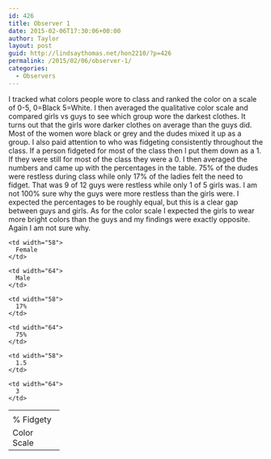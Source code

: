 ```yaml
---
id: 426
title: Observer 1
date: 2015-02-06T17:30:06+00:00
author: Taylor
layout: post
guid: http://lindsaythomas.net/hon2210/?p=426
permalink: /2015/02/06/observer-1/
categories:
  - Observers
---
```

I tracked what colors people wore to class and ranked the color on a scale of 0-5, 0=Black 5=White. I then averaged the qualitative color scale and compared girls vs guys to see which group wore the darkest clothes. It turns out that the girls wore darker clothes on average than the guys did. Most of the women wore black or grey and the dudes mixed it up as a group. I also paid attention to who was fidgeting consistently throughout the class. If a person fidgeted for most of the class then I put them down as a 1. If they were still for most of the class they were a 0. I then averaged the numbers and came up with the percentages in the table. 75% of the dudes were restless during class while only 17% of the ladies felt the need to fidget. That was 9 of 12 guys were restless while only 1 of 5 girls was. I am not 100% sure why the guys were more restless than the girls were. I expected the percentages to be roughly equal, but this is a clear gap between guys and girls. As for the color scale I expected the girls to wear more bright colors than the guys and my findings were exactly opposite. Again I am not sure why.

<table style="height: 188px" width="240">
  <tr>
    <td width="85">
    </td>
    
    <td width="58">
      Female
    </td>
    
    <td width="64">
      Male
    </td>
  </tr>
  
  <tr>
    <td width="85">
      % Fidgety
    </td>
    
    <td width="58">
      17%
    </td>
    
    <td width="64">
      75%
    </td>
  </tr>
  
  <tr>
    <td width="85">
      Color Scale
    </td>
    
    <td width="58">
      1.5
    </td>
    
    <td width="64">
      3
    </td>
  </tr>
</table>